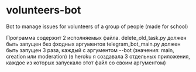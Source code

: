 # volunteers-bot
Bot to manage issues for volunteers of  a group of people (made for school)

Программа содержит 2 исполняемых файла. 
delete_old_task.py должен быть запущен без фходных аргументов
telegram_bot_main.py должен быть запущен 3 раза, каждый с аргументом --bot (значения: main, creation или moderation) (в heroku я создавала 3 отдельных приложения, каждое из которых запускало этот файл со своим аргументом)
